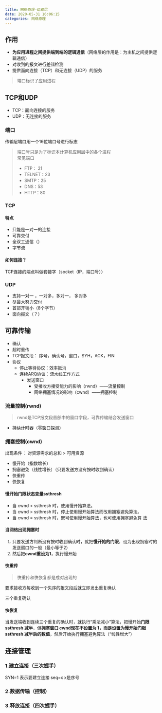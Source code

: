 ```yaml
---
title: 网络原理-运输层
date: 2020-05-31 16:06:15
categories: 网络原理
---
```


## 作用
- **为应用进程之间提供端到端的逻辑通信**（网络层的作用是：为主机之间提供逻辑通信）
- 对收到的报文进行差错检测
- 提供面向连接（TCP）和无连接（UDP）的服务

> 端口标识了应用进程

## TCP和UDP
- TCP：面向连接的服务
- UDP：无连接的服务

### 端口
传输层端口用一个16位端口号进行标志
> 端口号只是为了标识本计算机应用层中的各个进程<br>常见端口
>
> - FTP： 21
> - TELNET：23
> - SMTP：25
> - DNS：53
> - HTTP：80

### TCP
#### 特点
- 只能是一对一的连接
- 可靠交付
- 全双工通信（）
- 字节流

#### 如何连接？
TCP连接的端点叫做套接字（socket（IP，端口号））

### UDP
- 支持一对一 ，一对多，多对一， 多对多
- 尽最大努力交付
- 首部开销小（8个字节）
- 面向报文（？）


## 可靠传输
- 确认
- 超时重传
- TCP报文段： 序号，确认号，窗口，SYH，ACK，FIN
- 协议
	- 停止等待协议：效率抵消
	- 连续ARQ协议：流水线工作方式
		- 发送窗口
			- 受接收方接受能力的影响（rwnd）——流量控制
			- 网络拥塞情况的影响（cwnd）——拥塞控制

### 流量控制(rwnd)
> rwnd是TCP报文段首部中的窗口字段，可靠传输结合发送窗口

- 持续计时器（零窗口探测）

### 拥塞控制(cwnd)
出现条件： 对资源需求的总和 > 可用资源

- 慢开始（指数增长）
- 拥塞避免（线性增长）（只要发送方没有按时收到确认）
- 快重传
- 快恢复


#### 慢开始门限状态变量ssthresh
- 当 cwnd < ssthresh 时，使用慢开始算法。
- 当 cwnd > ssthresh 时，停止使用慢开始算法而改用拥塞避免算法。
- 当 cwnd = ssthresh 时，既可使用慢开始算法，也可使用拥塞避免算
法
#### 当网络出现拥塞时
1. 只要发送方判断没有按时收到确认时，就把**慢开始的门限**，设为出现拥塞时的发送窗口的一般（最小等于2）
2. 然后把**cwnd重设为1**，执行慢开始

#### 快重传
> 快重传和快恢复都是成对出现的

要求接收方每收到一个失序的报文段后就立即发出重复确认

三个重复确认

#### 快恢复 
当发送端收到连续三个重复的确认时，就执行“乘法减小”算法，把慢开始**门限 ssthresh 减半**，但**拥塞窗口 cwnd现在不设置为 1，而是设置为慢开始门限 ssthresh 减半后的数值**，然后开始执行拥塞避免算法（“线性增大”）

## 连接管理
### 1.建立连接（三次握手）
SYN=1 表示要建立连接
seq=x x是序号

### 2.数据传输（控制）
### 3.释放连接（四次握手）